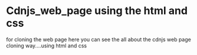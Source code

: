   # Cdnjs_web_page using the html and css 
 for cloning the web page 
here you can see the all about the cdnjs web page cloning way....using html and css   
 
